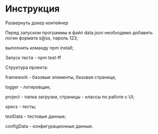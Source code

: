 # Инструкция

Развернуть докер контейнер

Перед запуском программы в файл data.json необходимо добавить логин формата s@ss, пароль 123;

выполнить команду npm install;

Запуск теста - npm test-ff

Структура проекта:

framework - базовые элементы, базовая страница;

logger - логировщик;

project - папка загрузки, страницы - классы по работе с UI;

specs - тесты;

testData - тестовые данные;

configData - конфигурационные данные.
